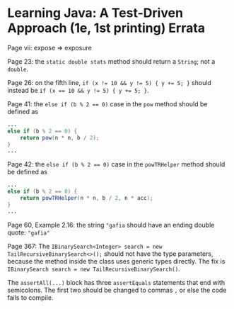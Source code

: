 # Learning Java: A Test-Driven Approach (1e, 1st printing) Errata

Page vii: expose => exposure

Page 23: the `static double stats` method should return a `String`; not a `double`.

Page 26: on the fifth line, `if (x != 10 && y != 5) { y += 5; }` should instead be `if (x == 10 && y != 5) { y += 5; }`.

Page 41: the `else if (b % 2 == 0)` case in the `pow` method should be defined as

```Java
...
else if (b % 2 == 0) {
    return pow(n * n, b / 2);
}
...
```

Page 42: the `else if (b % 2 == 0)` case in the `powTRHelper` method should be defined as

```Java
...
else if (b % 2 == 0) {
    return powTRHelper(n * n, b / 2, n * acc);
}
...
```

Page 60, Example 2.16: the string `"gafia` should have an ending double quote: `"gafia"`

Page 367:
The `IBinarySearch<Integer> search = new TailRecursiveBinarySearch<>();` should not have the type parameters, because the method inside the class uses generic types directly. The fix is `IBinarySearch search = new TailRecursiveBinarySearch()`.

The `assertAll(...)` block has three `assertEquals` statements that end with semicolons. The first two should be changed to commas `,` or else the code fails to compile.
